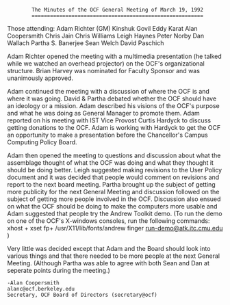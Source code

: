             The Minutes of the OCF General Meeting of March 19, 1992
            ========================================================
 
Those attending:
      Adam Richter (GM)           Kinshuk Govil              Eddy Karat
      Alan Coopersmith            Chris Jain                 Chris Williams
      Leigh Haynes                Peter Norby                Dan Wallach
      Partha S. Banerjee          Sean Welch                 David Paschich
 
Adam Richter opened the meeting with a multimedia presentation (he talked
while we watched an overhead projector) on the OCF's organizational
structure.  Brian Harvey was nominated for Faculty Sponsor and was
unanimously approved.
 
Adam continued the meeting with a discussion of where the OCF is and where
it was going.  David & Partha debated whether the OCF should have an
ideology or a mission.  Adam described his visions of the OCF's purpose and
what he was doing as General Manager to promote them.  Adam reported on his
meeting with IST Vice Provost Curtis Hardyck to discuss getting donations to
the OCF.  Adam is working with Hardyck to get the OCF an opportunity to make
a presentation before the Chancellor's Campus Computing Policy Board.
 
Adam then opened the meeting to questions and discussion about what the
assemblage thought of what the OCF was doing and what they thought it should
be doing better.  Leigh suggested making revisions to the User Policy
document and it was decided that people would comment on revisions and
report to the next board meeting.  Partha brought up the subject of getting
more publicity for the next General Meeting and discussion followed on the
subject of getting more people involved in the OCF.  Discussion also ensued
on what the OCF should be doing to make the computers more usable and Adam
suggested that people try the Andrew Toolkit demo. (To run the demo on one
of the OCF's X-windows consoles, run the following commands:
	xhost +
	xset fp+ /usr/X11/lib/fonts/andrew
	finger run-demo@atk.itc.cmu.edu )
 
Very little was decided except that Adam and the Board should look into
various things and that there needed to be more people at the next General
Meeting. (Although Partha was able to agree with both Sean and Dan at
seperate points during the meeting.)
 
	-Alan Coopersmith
	alanc@ocf.berkeley.edu
	Secretary, OCF Board of Directors (secretary@ocf)
